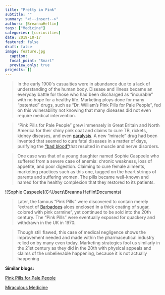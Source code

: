```yaml
---
title: "Pretty in Pink"
subtitle: ""
summary: "<!--insert-->"
authors: [BreannaHeflin]
tags: ["Medicine"]
categories: [curiosities]
date: 2019-10-17
featured: false
draft: false
image: feature.jpg
  caption:
  focal_point: "Smart"
  preview_only: true
projects: []
---
```

>In the early 1900's casualties were in abundance due to a lack of understanding of the human body. Disease and illness became an everyday battle for those who had been discharged as “incurable” with no hope for a healthy life. Marketing ploys done for many “patented” drugs, such as “Dr. William’s Pink Pills for Pale People”, fed on this vulnerability not knowing that many diseases did not even require medical intervention.  


>“Pink Pills for Pale People” grew immensely in Great Britain and North America for their shiny pink coat and claims to cure TB, rickets, kidney diseases, and even [paralysis](https://macdonaldtownbicycleclub.com/2017/04/24/mrs-e-j-curtis-paralysed-with-rheumatism-restored-to-active-health-by-dr-williams-pink-pills/). A new “miracle” drug had been invented that seemed to cure fatal diseases in a matter of days,  purifying the [“bad blood”](https://www.kshs.org/kansapedia/pink-pills-for-pale-people/10240)that resulted in muscle and nerve disorders.  



>One case was that of a young daughter named Sophie Caspeele who suffered from a severe case of anemia: chronic weakness, loss of appetite, and poor digestion. Claiming to cure female ailments, marketing practices such as this one, tugged on the heart strings of parents and suffering women. The pills became well-known and named for the healthy complexion that they restored to its patients.  

![Sophie Caspeele](C:\Users\Breanna Heflin\Documents)

>Later, the famous “Pink Pills” were discovered to contain merely “extract of [Barbadoes](http://blog.wellcomelibrary.org/2015/03/dr-williams-pink-pills-for-pale-people/ ) aloes enclosed in a thick coating of sugar, colored with pink carmine”, yet continued to be sold into the 20th century. The “Pink Pills” were eventually exposed for quackery and withdrawn in the UK in 1970.  



>Though still flawed, this case of medical negligence shows the improvement needed and made within the pharmaceutical industry relied on by many even today. Marketing strategies fool us similarly in the 21st century as they did in the 20th with physical appeals and claims of the unbelievable happening, because it is not actually happening.











**Similar blogs:**

[Pink Pills for Pale People](https://dig-eg-gaz.github.io/post/18-blog-wallace/ )

[Miraculous Medicine](https://dig-eg-gaz.github.io/post/2017-03-06-baxter-peruna/ )
